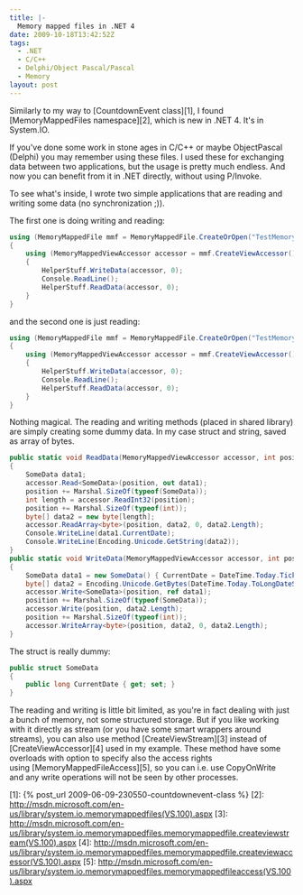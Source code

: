 ```yaml
---
title: |-
  Memory mapped files in .NET 4
date: 2009-10-18T13:42:52Z
tags:
  - .NET
  - C/C++
  - Delphi/Object Pascal/Pascal
  - Memory
layout: post
---
```

Similarly to my way to [CountdownEvent class][1], I found [MemoryMappedFiles namespace][2], which is new in .NET 4. It's in System.IO.

If you've done some work in stone ages in C/C++ or maybe ObjectPascal (Delphi) you may remember using these files. I used these for exchanging data between two applications, but the usage is pretty much endless. And now you can benefit from it in .NET directly, without using P/Invoke.

To see what's inside, I wrote two simple applications that are reading and writing some data (no synchronization ;)).

The first one is doing writing and reading:

```csharp
using (MemoryMappedFile mmf = MemoryMappedFile.CreateOrOpen("TestMemoryMappedFile", 1024 * 1024))
{
	using (MemoryMappedViewAccessor accessor = mmf.CreateViewAccessor())
	{
		HelperStuff.WriteData(accessor, 0);
		Console.ReadLine();
		HelperStuff.ReadData(accessor, 0);
	}
}
```

and the second one is just reading:

```csharp
using (MemoryMappedFile mmf = MemoryMappedFile.CreateOrOpen("TestMemoryMappedFile", 1024 * 1024))
{
	using (MemoryMappedViewAccessor accessor = mmf.CreateViewAccessor())
	{
		HelperStuff.WriteData(accessor, 0);
		Console.ReadLine();
		HelperStuff.ReadData(accessor, 0);
	}
}
```

Nothing magical. The reading and writing methods (placed in shared library) are simply creating some dummy data. In my case struct and string, saved as array of bytes.

```csharp
public static void ReadData(MemoryMappedViewAccessor accessor, int position)
{
	SomeData data1;
	accessor.Read<SomeData>(position, out data1);
	position += Marshal.SizeOf(typeof(SomeData));
	int length = accessor.ReadInt32(position);
	position += Marshal.SizeOf(typeof(int));
	byte[] data2 = new byte[length];
	accessor.ReadArray<byte>(position, data2, 0, data2.Length);
	Console.WriteLine(data1.CurrentDate);
	Console.WriteLine(Encoding.Unicode.GetString(data2));
}
public static void WriteData(MemoryMappedViewAccessor accessor, int position)
{
	SomeData data1 = new SomeData() { CurrentDate = DateTime.Today.Ticks };
	byte[] data2 = Encoding.Unicode.GetBytes(DateTime.Today.ToLongDateString());
	accessor.Write<SomeData>(position, ref data1);
	position += Marshal.SizeOf(typeof(SomeData));
	accessor.Write(position, data2.Length);
	position += Marshal.SizeOf(typeof(int));
	accessor.WriteArray<byte>(position, data2, 0, data2.Length);
}
```

The struct is really dummy:

```csharp
public struct SomeData
{
	public long CurrentDate { get; set; }
}
```

The reading and writing is little bit limited, as you're in fact dealing with just a bunch of memory, not some structured storage. But if you like working with it directly as stream (or you have some smart wrappers around streams), you can also use method [CreateViewStream][3] instead of [CreateViewAccessor][4] used in my example. These method have some overloads with option to specify also the access rights using [MemoryMappedFileAccess][5], so you can i.e. use CopyOnWrite and any write operations will not be seen by other processes.

[1]: {% post_url 2009-06-09-230550-countdownevent-class %}
[2]: http://msdn.microsoft.com/en-us/library/system.io.memorymappedfiles(VS.100).aspx
[3]: http://msdn.microsoft.com/en-us/library/system.io.memorymappedfiles.memorymappedfile.createviewstream(VS.100).aspx
[4]: http://msdn.microsoft.com/en-us/library/system.io.memorymappedfiles.memorymappedfile.createviewaccessor(VS.100).aspx
[5]: http://msdn.microsoft.com/en-us/library/system.io.memorymappedfiles.memorymappedfileaccess(VS.100).aspx